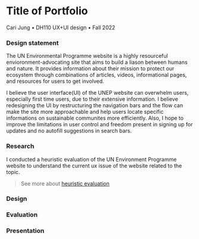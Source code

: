 # Title of Portfolio
Cari Jung • DH110 UX+UI design • Fall 2022

### Design statement
The UN Environmental Programme website is a highly resourceful envioronment-advocating site that aims to build a liason between humans and nature. It provides information about their mission to protect our ecosystem through combinations of articles, videos, informational pages, and resources for users to get involved. 

I believe the user interface(UI) of the UNEP website can overwhelm users, especially first time users, due to their extensive information. I believe redesigning the UI by restructuring the navigation bars and the flow can make the site more approachable and help users locate specific informations on sustainable communites more efficiently. Also, I hope to improve the limitations in user control and freedom present in signing up for updates and no autofill suggestions in search bars.

### Research
I conducted a heuristic evaluation of the UN Environment Programme website to understand the current ux issue of the website related to the topic. 
> See more about [heuristic evaluation](https://github.com/carijung/DH110-22F-SustainableCitiesAndCommunities/blob/main/README.md)

### Design

### Evaluation

### Presentation
